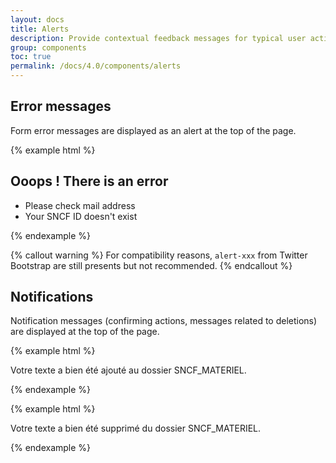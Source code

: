 ```yaml
---
layout: docs
title: Alerts
description: Provide contextual feedback messages for typical user actions with the handful of available and flexible alert messages.
group: components
toc: true
permalink: /docs/4.0/components/alerts
---
```


## Error messages

Form error messages are displayed as an alert at the top of the page.

{% example html %}
<div class="form-error mb-3">
  <h2 class="text-uppercase text-white">Ooops ! There is an error</h2>
  <ul class="mt-1 mb-0">
    <li>Please check mail address</li>
    <li>Your SNCF ID doesn't exist</li>
  </ul>
</div>
{% endexample %}

{% callout warning %}
For compatibility reasons, `alert-xxx` from Twitter Bootstrap are still presents but not recommended.
{% endcallout %}

## Notifications

Notification messages (confirming actions, messages related to deletions) are displayed at the top of the page.

{% example html %}
<p class="text-primary pl-4 pt-2 pb-2 bg-light font-weight-medium">
  <i class="icons-checked mr-2" aria-hidden="true"></i> Votre texte a bien été ajouté au dossier SNCF_MATERIEL.
</p>
{% endexample %}

{% example html %}
<p class="text-danger pl-4 pt-2 pb-2 bg-light font-weight-medium">
  Votre texte a bien été supprimé du dossier SNCF_MATERIEL.
</p>
{% endexample %}
